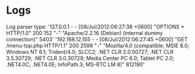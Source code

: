 # Logs
Log parser type:
'127.0.0.1 - - [08/Jul/2012:06:27:38 +0600] "OPTIONS * HTTP/1.0" 200 152 "-" "Apache/2.2.16 (Debian) (internal dummy connection)" 5403'
'192.168.12.155 - - [08/Jul/2012:06:27:45 +0600] "GET /menu-top.php HTTP/1.1" 200 2598 "-" "Mozilla/4.0 (compatible; MSIE 8.0; Windows NT 6.1; Trident/4.0; SLCC2; .NET CLR 2.0.50727; .NET CLR 3.5.30729; .NET CLR 3.0.30729; Media Center PC 6.0; Tablet PC 2.0; .NET4.0C; .NET4.0E; InfoPath.3; MS-RTC LM 8)" 812190'

